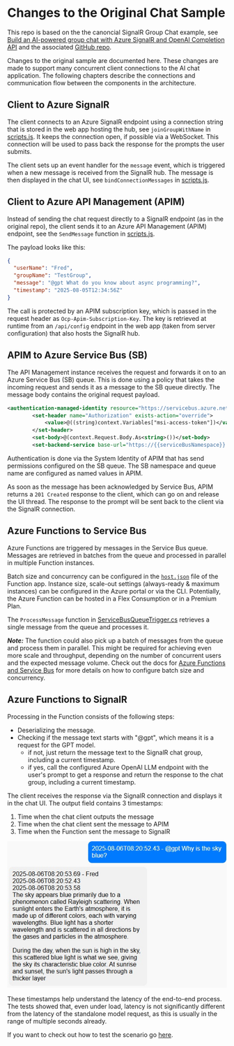 # Changes to the Original Chat Sample

This repo is based on the the canoncial SignalR Group Chat example, see [Build an AI-powered group chat with Azure SignalR and OpenAI Completion API](https://learn.microsoft.com/en-us/azure/azure-signalr/signalr-tutorial-group-chat-with-openai) and the associated [GitHub repo](https://github.com/aspnet/AzureSignalR-samples/tree/main/samples/AIStreaming).

Changes to the original sample are documented here. These changes are made to support many concurrent client connections to the AI chat application. The following chapters describe the connections and communication flow between the components in the architecture.

## Client to Azure SignalR
The client connects to an Azure SignalR endpoint using a connection string that is stored in the web app hosting the hub, see ```joinGroupWithName``` in [scripts.js](./src/Client/scripts.js). It keeps the connection open, if possible via a WebSocket. This connection will be used to pass back the response for the prompts the user submits.

The client sets up an event handler for the `message` event, which is triggered when a new message is received from the SignalR hub. The message is then displayed in the chat UI, see `bindConnectionMessages` in [scripts.js](./src/Client/scripts.js).

## Client to Azure API Management (APIM)
Instead of sending the chat request directly to a SignalR endpoint (as in the original repo), the client sends it to an Azure API Management (APIM) endpoint, see the ```SendMessage``` function in [scripts.js](./src/Client/scripts.js).

The payload looks like this:

```json
{
  "userName": "Fred",
  "groupName": "TestGroup",
  "message": "@gpt What do you know about async programming?",
  "timestamp": "2025-08-05T12:34:56Z"
}
```

The call is protected by an APIM subscription key, which is passed in the request header as `Ocp-Apim-Subscription-Key`. The key is retrieved at runtime from an ```/api/config``` endpoint in the web app (taken from server configuration) that also hosts the SignalR hub.

## APIM to Azure Service Bus (SB)
The API Management instance receives the request and forwards it on to an Azure Service Bus (SB) queue. This is done using a policy that takes the incoming request and sends it as a message to the SB queue directly. The message body contains the original request payload. 

```xml
<authentication-managed-identity resource="https://servicebus.azure.net" output-token-variable-name="msi-access-token" ignore-error="false" />
        <set-header name="Authorization" exists-action="override">
            <value>@((string)context.Variables["msi-access-token"])</value>
        </set-header>
        <set-body>@(context.Request.Body.As<string>())</set-body>
        <set-backend-service base-url="https://{{serviceBusNamespace}}.servicebus.windows.net/{{queue}}/messages?api-version=2015-01" />
```

Authentication is done via the System Identity of APIM that has send permissions configured on the SB queue. The SB namespace and queue name are configured as named values in APIM.

As soon as the message has been acknowledged by Service Bus, APIM returns a ```201 Created``` response to the client, which can go on and release the UI thread. The response to the prompt will be sent back to the client via the SignalR connection.

## Azure Functions to Service Bus
Azure Functions are triggered by messages in the Service Bus queue. Messages are retrieved in batches from the queue and processed in parallel in multiple Function instances. 

Batch size and concurrency can be configured in the [`host.json`](./src/Function/host.json) file of the Function app. Instance size, scale-out settings (always-ready & maximum instances) can be configured in the Azure portal or via the CLI. Potentially, the Azure Function can be hosted in a Flex Consumption or in a Premium Plan.

The `ProcessMessage` function in [ServiceBusQueueTrigger.cs](./src/Function/ServiceBusQueueTrigger.cs) retrieves a single message from the queue and processes it. 

***Note:*** The function could also pick up a batch of messages from the queue and process them in parallel. This might be required for achieving even more scale and throughput, depending on the number of concurrent users and the expected message volume. Check out the docs for [Azure Functions and Service Bus](https://learn.microsoft.com/en-us/azure/azure-functions/functions-bindings-service-bus-trigger?tabs=csharp) for more details on how to configure batch size and concurrency.

## Azure Functions to SignalR
Processing in the Function consists of the following steps:

- Deserializing the message.
- Checking if the message text starts with "@gpt", which means it is a request for the GPT model.
  - if not, just return the message text to the SignalR chat group, including a current timestamp.
  - if yes, call the configured Azure OpenAI LLM endpoint with the user's prompt to get a response and return the response to the chat group, including a current timestamp.

The client receives the response via the SignalR connection and displays it in the chat UI.
The output field contains 3 timestamps:
  1. Time when the chat client outputs the message
  2. Time when the chat client sent the message to APIM
  3. Time when the Function sent the message to SignalR

![Timestamps Example](./Doc/timestamps.jpg)

These timestamps help understand the latency of the end-to-end process. The tests showed that, even under load, latency is not significantly different from the latency of the standalone model request, as this is usually in the range of multiple seconds already.

If you want to check out how to test the scenario go [here](./tests.md).
